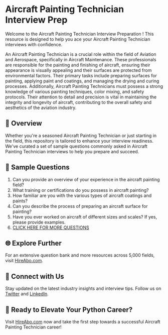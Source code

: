 # Aircraft Painting Technician Interview Prep

Welcome to the Aircraft Painting Technician Interview Preparation ! This resource is designed to help you ace your Aircraft Painting Technician interviews with confidence.

An Aircraft Painting Technician is a crucial role within the field of Aviation and Aerospace, specifically in Aircraft Maintenance. These professionals are responsible for the painting and finishing of aircraft, ensuring their appearance is visually appealing and their surfaces are protected from environmental factors. Their primary tasks include preparing surfaces for painting, applying paint and coatings, and managing the drying and curing processes. Additionally, Aircraft Painting Technicians must possess a strong knowledge of various painting techniques, color mixing, and safety protocols. Their attention to detail and precision is vital in maintaining the integrity and longevity of aircraft, contributing to the overall safety and aesthetics of the aviation industry.

## 🚀 Overview

Whether you're a seasoned Aircraft Painting Technician or just starting in the field, this repository is tailored to enhance your interview readiness. We've curated a set of sample questions commonly asked in Aircraft Painting Technician interviews to help you prepare and succeed.

## 📝 Sample Questions

1. Can you provide an overview of your experience in the aircraft painting field?
2. What training or certifications do you possess in aircraft painting?
3. How familiar are you with the various types of aircraft coatings and paints?
4. Can you describe the process of preparing an aircraft surface for painting?
5. Have you ever worked on aircraft of different sizes and scales? If yes, please provide examples.
6. [CLICK HERE FOR MORE QUESTIONS](https://hireabo.com/job/14_3_14/Aircraft%20Painting%20Technician)

## 🌐 Explore Further

For an extensive question bank and more resources across 5,000 fields, visit [HireAbo.com](https://www.hireabo.com).

## 📱 Connect with Us

Stay updated on the latest industry insights and interview tips. Follow us on [Twitter](https://twitter.com/hireabo) and [LinkedIn](https://www.linkedin.com/in/hire-abo-3609972a8/).

## 🚀 Ready to Elevate Your Python Career?

Visit [HireAbo.com](https://www.hireabo.com) now and take the first step towards a successful Aircraft Painting Technician career!